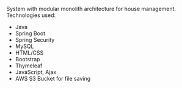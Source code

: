 System with modular monolith architecture for house management. Technologies used:
- Java
- Spring Boot
- Spring Security
- MySQL
- HTML/CSS
- Bootstrap
- Thymeleaf
- JavaScript, Ajax
- AWS S3 Bucket for file saving
